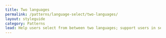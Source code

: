 ```yaml
---
title: Two languages
permalink: /patterns/language-select/two-languages/
layout: styleguide
category: Patterns
lead: Help users select from between two languages; support users in selecting between two language, such as English and Spanish.
---
```

